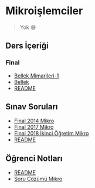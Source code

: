 # Mikroişlemciler 

> Yok 😅
<!--Index-->

## Ders İçeriği


### Final

- [Bellek Mimarileri-1](./Ders%20%C4%B0%C3%A7eri%C4%9Fi/Final/Bellek%20Mimarileri-1.pdf)
- [Bellek](./Ders%20%C4%B0%C3%A7eri%C4%9Fi/Final/Bellek.pdf)
- [README](./Ders%20%C4%B0%C3%A7eri%C4%9Fi/Final/README.md)

## Sınav Soruları

- [Final 2014 Mikro](./S%C4%B1nav%20Sorular%C4%B1/Final%202014%20Mikro.pdf)
- [Final 2017 Mikro](./S%C4%B1nav%20Sorular%C4%B1/Final%202017%20Mikro.pdf)
- [Final 2018 İkinci Öğretim Mikro](./S%C4%B1nav%20Sorular%C4%B1/Final%202018%20%C4%B0kinci%20%C3%96%C4%9Fretim%20Mikro.pdf)
- [README](./S%C4%B1nav%20Sorular%C4%B1/README.md)

## Öğrenci Notları

- [README](./%C3%96%C4%9Frenci%20Notlar%C4%B1/README.md)
- [Soru Çözümü Mikro](./%C3%96%C4%9Frenci%20Notlar%C4%B1/Soru%20%C3%87%C3%B6z%C3%BCm%C3%BC%20Mikro.pdf)



<!--Index-->
